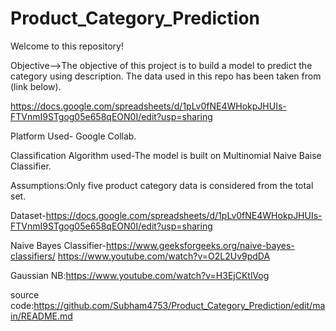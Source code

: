 # Product_Category_Prediction

Welcome to this repository! 

Objective-->The objective of this project is to build a model to predict the category using description.
The data used in this repo has been taken from (link below).

https://docs.google.com/spreadsheets/d/1pLv0fNE4WHokpJHUIs-FTVnmI9STgog05e658qEON0I/edit?usp=sharing

Platform Used- Google Collab.

Classification Algorithm used-The model is built on Multinomial Naive Baise Classifier.

Assumptions:Only five product category data is considered from the total set.

Dataset-https://docs.google.com/spreadsheets/d/1pLv0fNE4WHokpJHUIs-FTVnmI9STgog05e658qEON0I/edit?usp=sharing

Naive Bayes Classifier-https://www.geeksforgeeks.org/naive-bayes-classifiers/
https://www.youtube.com/watch?v=O2L2Uv9pdDA

Gaussian NB:https://www.youtube.com/watch?v=H3EjCKtlVog

source code:https://github.com/Subham4753/Product_Category_Prediction/edit/main/README.md


    

    





